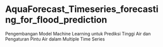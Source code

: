 # AquaForecast_Timeseries_forecasting_for_flood_prediction
Pengembangan Model Machine Learning untuk Prediksi Tinggi Air dan Pengaturan Pintu Air dalam Multiple Time Series
